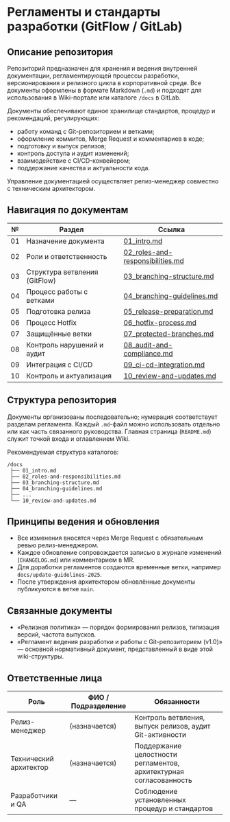 # Регламенты и стандарты разработки (GitFlow / GitLab)

## Описание репозитория

Репозиторий предназначен для хранения и ведения внутренней документации, регламентирующей процессы разработки, версионирования и релизного цикла в корпоративной среде. Все документы оформлены в формате Markdown (`.md`) и подходят для использования в Wiki-портале или каталоге `/docs` в GitLab.

Документы обеспечивают единое хранилище стандартов, процедур и рекомендаций, регулирующих:

- работу команд с Git-репозиторием и ветками;
- оформление коммитов, Merge Request и комментариев в коде;
- подготовку и выпуск релизов;
- контроль доступа и аудит изменений;
- взаимодействие с CI/CD-конвейером;
- поддержание качества и актуальности кода.

Управление документацией осуществляет релиз-менеджер совместно с техническим архитектором.

## Навигация по документам

| №  | Раздел                                | Ссылка                               |
|----|----------------------------------------|--------------------------------------|
| 01 | Назначение документа                   | [01_intro.md](01_intro.md)                      |
| 02 | Роли и ответственность                 | [02_roles-and-responsibilities.md](02_roles-and-responsibilities.md)   |
| 03 | Структура ветвления (GitFlow)          | [03_branching-structure.md](03_branching-structure.md)          |
| 04 | Процесс работы с ветками               | [04_branching-guidelines.md](04_branching-guidelines.md)            |
| 05 | Подготовка релиза                      | [05_release-preparation.md](05_release-preparation.md)          |
| 06 | Процесс Hotfix                         | [06_hotfix-process.md](06_hotfix-process.md)               |
| 07 | Защищённые ветки                       | [07_protected-branches.md](07_protected-branches.md)           |
| 08 | Контроль нарушений и аудит             | [08_audit-and-compliance.md](08_audit-and-compliance.md)         |
| 09 | Интеграция с CI/CD                     | [09_ci-cd-integration.md](09_ci-cd-integration.md)            |
| 10 | Контроль и актуализация                | [10_review-and-updates.md](10_review-and-updates.md)           |

## Структура репозитория

Документы организованы последовательно; нумерация соответствует разделам регламента. Каждый `.md`-файл можно использовать отдельно или как часть связанного руководства. Главная страница (`README.md`) служит точкой входа и оглавлением Wiki.

Рекомендуемая структура каталогов:

```
/docs
 ├── 01_intro.md
 ├── 02_roles-and-responsibilities.md
 ├── 03_branching-structure.md
 ├── 04_branching-guidelines.md
 ├── ...
 └── 10_review-and-updates.md
```

## Принципы ведения и обновления

- Все изменения вносятся через Merge Request с обязательным ревью релиз-менеджером.
- Каждое обновление сопровождается записью в журнале изменений (`CHANGELOG.md`) или комментарием в MR.
- Для доработки регламентов создаются временные ветки, например `docs/update-guidelines-2025`.
- После утверждения архитектором обновлённые документы публикуются в ветке `main`.

## Связанные документы

- «Релизная политика» — порядок формирования релизов, типизация версий, частота выпусков.
- «Регламент ведения разработки и работы с Git-репозиторием (v1.0)» — основной нормативный документ, представленный в виде этой wiki-структуры.

## Ответственные лица

| Роль                   | ФИО / Подразделение | Обязанности                                                   |
|------------------------|---------------------|----------------------------------------------------------------|
| Релиз-менеджер         | (назначается)       | Контроль ветвления, выпуск релизов, аудит Git-активности       |
| Технический архитектор | (назначается)       | Поддержание целостности регламентов, архитектурная согласованность |
| Разработчики и QA      | —                   | Соблюдение установленных процедур и стандартов                |
